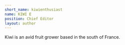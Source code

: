 ```yaml
---
short_name: kiwienthusiast
name: KIWI E
position: Chief Editor
layout: author
---
```

Kiwi is an avid fruit grower based in the south of France.